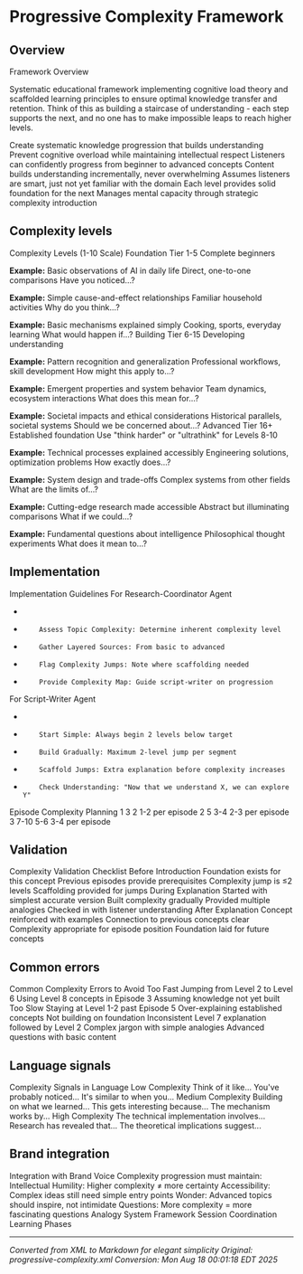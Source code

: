 # Progressive Complexity Framework



## Overview
Framework Overview

<technical>
Systematic educational framework implementing cognitive load theory and scaffolded learning
principles to ensure optimal knowledge transfer and retention.
</technical>

<simple>
Think of this as building a staircase of understanding - each step supports the next,
and no one has to make impossible leaps to reach higher levels.
</simple>

Create systematic knowledge progression that builds understanding
Prevent cognitive overload while maintaining intellectual respect
Listeners can confidently progress from beginner to advanced concepts
Content builds understanding incrementally, never overwhelming
Assumes listeners are smart, just not yet familiar with the domain
Each level provides solid foundation for the next
Manages mental capacity through strategic complexity introduction

## Complexity levels
Complexity Levels (1-10 Scale)
Foundation Tier
1-5
Complete beginners

**Example:**
Basic observations of AI in daily life
Direct, one-to-one comparisons
Have you noticed...?

**Example:**
Simple cause-and-effect relationships
Familiar household activities
Why do you think...?

**Example:**
Basic mechanisms explained simply
Cooking, sports, everyday learning
What would happen if...?
Building Tier
6-15
Developing understanding

**Example:**
Pattern recognition and generalization
Professional workflows, skill development
How might this apply to...?

**Example:**
Emergent properties and system behavior
Team dynamics, ecosystem interactions
What does this mean for...?

**Example:**
Societal impacts and ethical considerations
Historical parallels, societal systems
Should we be concerned about...?
Advanced Tier
16+
Established foundation
Use "think harder" or "ultrathink" for Levels 8-10

**Example:**
Technical processes explained accessibly
Engineering solutions, optimization problems
How exactly does...?

**Example:**
System design and trade-offs
Complex systems from other fields
What are the limits of...?

**Example:**
Cutting-edge research made accessible
Abstract but illuminating comparisons
What if we could...?

**Example:**
Fundamental questions about intelligence
Philosophical thought experiments
What does it mean to...?

## Implementation
Implementation Guidelines
For Research-Coordinator Agent

- 
        

- 
          Assess Topic Complexity: Determine inherent complexity level

- 
          Gather Layered Sources: From basic to advanced

- 
          Flag Complexity Jumps: Note where scaffolding needed

- 
          Provide Complexity Map: Guide script-writer on progression
For Script-Writer Agent

- 
        

- 
          Start Simple: Always begin 2 levels below target

- 
          Build Gradually: Maximum 2-level jump per segment

- 
          Scaffold Jumps: Extra explanation before complexity increases

- 
          Check Understanding: "Now that we understand X, we can explore Y"
Episode Complexity Planning
1
3
2
1-2 per episode
2
5
3-4
2-3 per episode
3
7-10
5-6
3-4 per episode

## Validation
Complexity Validation Checklist
Before Introduction
Foundation exists for this concept
Previous episodes provide prerequisites
Complexity jump is ≤2 levels
Scaffolding provided for jumps
During Explanation
Started with simplest accurate version
Built complexity gradually
Provided multiple analogies
Checked in with listener understanding
After Explanation
Concept reinforced with examples
Connection to previous concepts clear
Complexity appropriate for episode position
Foundation laid for future concepts

## Common errors
Common Complexity Errors to Avoid
Too Fast
Jumping from Level 2 to Level 6
Using Level 8 concepts in Episode 3
Assuming knowledge not yet built
Too Slow
Staying at Level 1-2 past Episode 5
Over-explaining established concepts
Not building on foundation
Inconsistent
Level 7 explanation followed by Level 2
Complex jargon with simple analogies
Advanced questions with basic content

## Language signals
Complexity Signals in Language
Low Complexity
Think of it like...
You've probably noticed...
It's similar to when you...
Medium Complexity
Building on what we learned...
This gets interesting because...
The mechanism works by...
High Complexity
The technical implementation involves...
Research has revealed that...
The theoretical implications suggest...

## Brand integration
Integration with Brand Voice
Complexity progression must maintain:
Intellectual Humility: Higher complexity ≠ more certainty
Accessibility: Complex ideas still need simple entry points
Wonder: Advanced topics should inspire, not intimidate
Questions: More complexity = more fascinating questions
Analogy System Framework
Session Coordination
Learning Phases

---

*Converted from XML to Markdown for elegant simplicity*
*Original: progressive-complexity.xml*
*Conversion: Mon Aug 18 00:01:18 EDT 2025*
